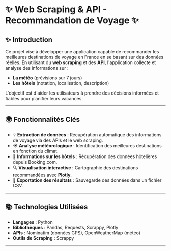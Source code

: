 # ✨ Web Scraping & API - Recommandation de Voyage ✨

&#x20;&#x20;

## ✨ Introduction

Ce projet vise à développer une application capable de recommander les meilleures destinations de voyage en France en se basant sur des données réelles. En utilisant du **web scraping** et des **API**, l'application collecte et analyse des informations sur :

- **La météo** (prévisions sur 7 jours)
- **Les hôtels** (notation, localisation, description)

L'objectif est d'aider les utilisateurs à prendre des décisions informées et fiables pour planifier leurs vacances.

---

## 🌍 Fonctionnalités Clés

- 💡 **Extraction de données** : Récupération automatique des informations de voyage via des APIs et le web scraping.
- ☀️ **Analyse météorologique** : Identification des meilleures destinations en fonction du climat.
- 🏨 **Informations sur les hôtels** : Récupération des données hôtelières depuis Booking.com.
- 🔍 **Visualisation interactive** : Cartographie des destinations recommandées avec **Plotly**.
- 📝 **Exportation des résultats** : Sauvegarde des données dans un fichier CSV.

---

## 📚 Technologies Utilisées

- **Langages** : Python
- **Bibliothèques** : Pandas, Requests, Scrappy, Plotly
- **APIs** : Nominatim (données GPS), OpenWeatherMap (météo)
- **Outils de Scraping** : Scrappy

---



